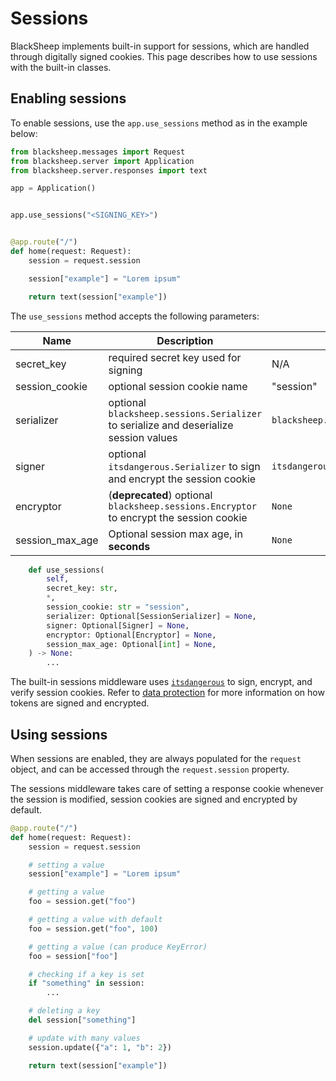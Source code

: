 # Sessions

BlackSheep implements built-in support for sessions, which are handled through
digitally signed cookies. This page describes how to use sessions with the
built-in classes.

## Enabling sessions
To enable sessions, use the `app.use_sessions` method as in the example below:

```python
from blacksheep.messages import Request
from blacksheep.server import Application
from blacksheep.server.responses import text

app = Application()


app.use_sessions("<SIGNING_KEY>")


@app.route("/")
def home(request: Request):
    session = request.session

    session["example"] = "Lorem ipsum"

    return text(session["example"])
```

The `use_sessions` method accepts the following parameters:

| Name            | Description                                                                             | Defaults to                           |
| --------------- | --------------------------------------------------------------------------------------- | ------------------------------------- |
| secret_key      | required secret key used for signing                                                    | N/A                                   |
| session_cookie  | optional session cookie name                                                            | "session"                             |
| serializer      | optional `blacksheep.sessions.Serializer` to serialize and deserialize session values   | `blacksheep.sessions.JSONSerializer`  |
| signer          | optional `itsdangerous.Serializer` to sign and encrypt the session cookie               | `itsdangerous.URLSafeTimedSerializer` |
| encryptor       | (**deprecated**) optional `blacksheep.sessions.Encryptor` to encrypt the session cookie | `None`                                |
| session_max_age | Optional session max age, in **seconds**                                                | `None`                                |

```python
    def use_sessions(
        self,
        secret_key: str,
        *,
        session_cookie: str = "session",
        serializer: Optional[SessionSerializer] = None,
        signer: Optional[Signer] = None,
        encryptor: Optional[Encryptor] = None,
        session_max_age: Optional[int] = None,
    ) -> None:
        ...
```

The built-in sessions middleware uses
[`itsdangerous`](https://itsdangerous.palletsprojects.com/en/1.1.x/) to sign,
encrypt, and verify session cookies. Refer to [data
protection](../dataprotection/) for more information on how tokens are signed
and encrypted.

## Using sessions
When sessions are enabled, they are always populated for the `request` object,
and can be accessed through the `request.session` property.

The sessions middleware takes care of setting a response cookie whenever the
session is modified, session cookies are signed and encrypted by default.

```python
@app.route("/")
def home(request: Request):
    session = request.session

    # setting a value
    session["example"] = "Lorem ipsum"

    # getting a value
    foo = session.get("foo")

    # getting a value with default
    foo = session.get("foo", 100)

    # getting a value (can produce KeyError)
    foo = session["foo"]

    # checking if a key is set
    if "something" in session:
        ...

    # deleting a key
    del session["something"]

    # update with many values
    session.update({"a": 1, "b": 2})

    return text(session["example"])
```
